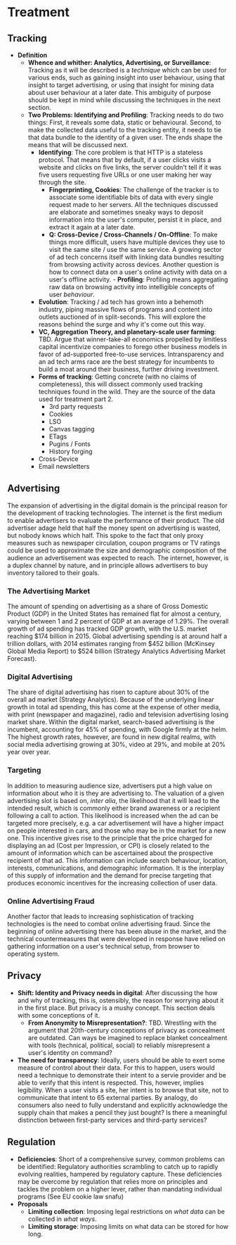 # Treatment

## Tracking
- **Definition**
  - **Whence and whither: Analytics, Advertising, or Surveillance**: Tracking as it will be described is a _technique_ which can be used for various ends, such as gaining insight into user behaviour, using that insight to target advertising, or using that insight for mining data about user behaviour at a later date. This ambiguity of purpose should be kept in mind while discussing the techniques in the next section.
  - **Two Problems: Identifying and Profiling**: Tracking needs to do two things: First, it reveals some data, static or behavioural. Second, to make the collected data useful to the tracking entity, it needs to tie that data bundle to the identity of a given user. The ends shape the means that will be discussed next.
  	- **Identifying**: The core problem is that HTTP is a stateless protocol. That means that by default, if a user clicks visits a website and clicks on five links, the server couldn't tell if it was five users requesting five URLs or one user making her way through the site.
      - **Fingerprinting, Cookies**: The challenge of the tracker is to associate some identifiable bits of data with every single request made to her servers. All the techniques discussed are elaborate and sometimes sneaky ways to deposit information into the user's computer, persist it in place, and extract it again at a later date.
      - **Q: Cross-Device / Cross-Channels / On-Offline**: To make things more difficult, users have multiple devices they use to visit the same site / use the same service. A growing sector of ad tech concerns itself with linking data bundles resulting from browsing activity across devices. Another question is how to connect data on a user's online activity with data on a user's offline activity.
			- **Profiling**: Profiling means aggregating raw data on browsing activity into intelligible concepts of user _behaviour_. 
	- **Evolution**: Tracking / ad tech has grown into a behemoth industry, piping massive flows of programs and content into outlets auctioned of in split-seconds. This will explore the reasons behind the surge and why it's come out this way.
    - **VC, Aggregation Theory, and planetary-scale user farming**: TBD. Argue that winner-take-all economics propelled by limitless capital incentivize companies to forego other business models in favor of ad-supported free-to-use services. Intransparency and an ad tech arms race are the best strategy for incumbents to build a moat around their business, further driving investment.
	- **Forms of tracking**: Getting concrete (with no claims of completeness), this will dissect commonly used tracking techniques found in the wild. They are the source of the data used for treatment part 2.
		- 3rd party requests
		- Cookies
		- LSO
		- Canvas tagging
		- ETags
		- Pugins / Fonts
		- History forging
	- Cross-Device
    - Email newsletters

## Advertising
The expansion of advertising in the digital domain is the principal reason for the development of tracking technologies.
The internet is the first medium to enable advertisers to evaluate the performance of their product. The old advertiser adage held that half the money spent on advertising is wasted, but nobody knows which half. This spoke to the fact that only proxy measures such as newspaper circulation, coupon programs or TV ratings could be used to approximate the size and demographic composition of the audience an advertisement was expected to reach. The internet, however, is a duplex channel by nature, and in principle allows advertisers to buy inventory tailored to their goals.

### The Advertising Market
The amount of spending on advertising as a share of Gross Domestic Product (GDP) in the United States has remained flat for almost a century, varying between 1 and 2 percent of GDP at an average of 1.29%.
The overall growth of ad spending has tracked GDP growth, with the U.S. market reaching $174 billion in 2015. Global advertising spending is at around half a trillion dollars, with 2014 estimates ranging from $452 billion (McKinsey Global Media Report) to $524 billion (Strategy Analytics Advertising Market Forecast).

### Digital Advertising
The share of digital advertising has risen to capture about 30% of the overall ad market (Strategy Analytics). Because of the underlying linear growth in total ad spending, this has come at the expense of other media, with print (newspaper and magazine), radio and television advertising losing market share.
Within the digital market, search-based advertising is the incumbent, accounting for 45% of spending, with Google firmly at the helm. The highest growth rates, however, are found in new digital realms, with social media advertising growing at 30%, video at 29%, and mobile at 20% year over year.

### Targeting
In addition to measuring audience size, advertisers put a high value on information about who it is they are advertising to. The valuation of a given advertising slot is based on, *inter alia*, the likelihood that it will lead to the intended result, which is commonly either brand awareness or a recipient following a call to action. This likelihood is increased when the ad can be targeted more precisely, e.g. a car advertisement will have a higher impact on people interested in cars, and those who may be in the market for a new one. This incentive gives rise to the principle that the price charged for displaying an ad (Cost per Impression, or CPI) is closely related to the amount of information which can be ascertained about the prospective recipient of that ad. This information can include search behaviour, location, interests, communications, and demographic information. It is the interplay of this supply of information and the demand for precise targeting that produces economic incentives for the increasing collection of user data.

### Online Advertising Fraud
Another factor that leads to increasing sophistication of tracking technologies is the need to combat online advertising fraud.
Since the beginning of online advertising there has been abuse in the market, and the technical countermeasures that were developed in response have relied on gathering information on a user's technical setup, from browser to operating system.


## Privacy
- **Shift: Identity and Privacy needs in digital**: After discussing the how and why of tracking, this is, ostensibly, the reason for worrying about it in the first place. But privacy is a mushy concept. This section deals with some conceptions of it.
  - **From Anonymity to Misrepresentation?**: TBD. Wrestling with the argument that 20th-century conceptions of privacy as concealment are outdated. Can ways be imagined to replace blanket concealment with tools (technical, political, social) to reliably misrepresent a user's identity on command?
- **The need for transparency**: Ideally, users should be able to exert some measure of control about their data. For this to happen, users would need a technique to demonstrate their intent to a servie provider and be able to verify that this intent is respected. This, however, implies legibility. When a user visits a site, her intent is to browse that site, not to communicate that intent to 65 external parties. By analogy, do consumers also need to fully understand and explicitly acknowledge the supply chain that makes a pencil they just bought? Is there a meaningful distinction between first-party services and third-party services?

## Regulation

- **Deficiencies**: Short of a comprehensive survey, common problems can be identified: Regulatory authorities scrambling to catch up to rapidly evolving realities, hampered by regulatory capture. These deficiencies may be overcome by regulation that relies more on principles and tackles the problem on a higher lever, rather than mandating individual programs (See EU cookie law snafu)
- **Proposals**
  - **Limiting collection**: Imposing legal restrictions on _what data_ can be collected in _what ways_.
  - **Limiting storage**: Imposing limits on what data can be stored for how long.

